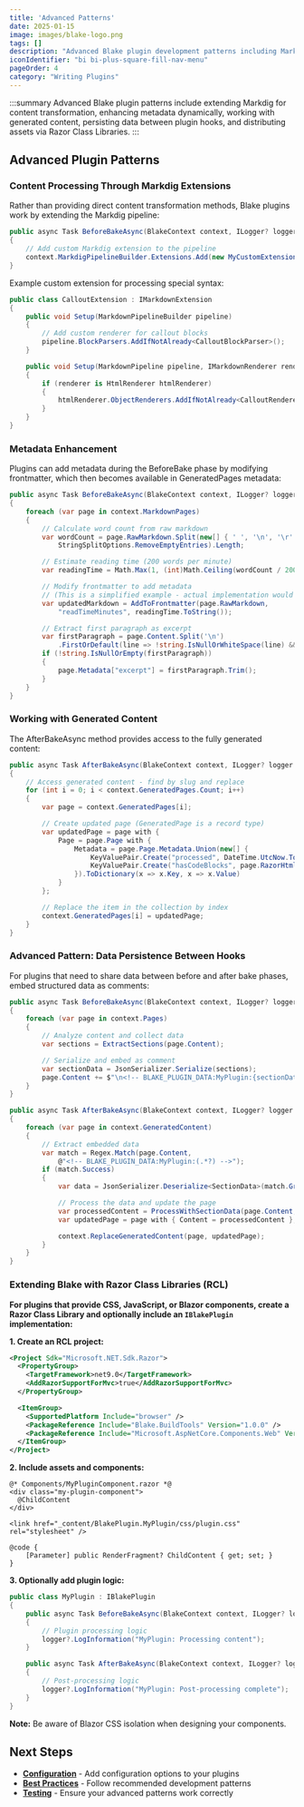 ```yaml
---
title: 'Advanced Patterns'
date: 2025-01-15
image: images/blake-logo.png
tags: []
description: "Advanced Blake plugin development patterns including Markdig extensions, content processing, and Razor Class Libraries."
iconIdentifier: "bi bi-plus-square-fill-nav-menu"
pageOrder: 4
category: "Writing Plugins"
---
```


:::summary
Advanced Blake plugin patterns include extending Markdig for content transformation, enhancing metadata dynamically, working with generated content, persisting data between plugin hooks, and distributing assets via Razor Class Libraries.
:::

## Advanced Plugin Patterns

### Content Processing Through Markdig Extensions

Rather than providing direct content transformation methods, Blake plugins work by extending the Markdig pipeline:

```csharp
public async Task BeforeBakeAsync(BlakeContext context, ILogger? logger = null)
{
    // Add custom Markdig extension to the pipeline
    context.MarkdigPipelineBuilder.Extensions.Add(new MyCustomExtension());
}
```

Example custom extension for processing special syntax:

```csharp
public class CalloutExtension : IMarkdownExtension
{
    public void Setup(MarkdownPipelineBuilder pipeline)
    {
        // Add custom renderer for callout blocks
        pipeline.BlockParsers.AddIfNotAlready<CalloutBlockParser>();
    }

    public void Setup(MarkdownPipeline pipeline, IMarkdownRenderer renderer)
    {
        if (renderer is HtmlRenderer htmlRenderer)
        {
            htmlRenderer.ObjectRenderers.AddIfNotAlready<CalloutRenderer>();
        }
    }
}
```

### Metadata Enhancement

Plugins can add metadata during the BeforeBake phase by modifying frontmatter, which then becomes available in GeneratedPages metadata:

```csharp
public async Task BeforeBakeAsync(BlakeContext context, ILogger? logger = null)
{
    foreach (var page in context.MarkdownPages)
    {
        // Calculate word count from raw markdown
        var wordCount = page.RawMarkdown.Split(new[] { ' ', '\n', '\r' },
            StringSplitOptions.RemoveEmptyEntries).Length;

        // Estimate reading time (200 words per minute)
        var readingTime = Math.Max(1, (int)Math.Ceiling(wordCount / 200.0));

        // Modify frontmatter to add metadata
        // (This is a simplified example - actual implementation would parse and update YAML)
        var updatedMarkdown = AddToFrontmatter(page.RawMarkdown,
            "readTimeMinutes", readingTime.ToString());

        // Extract first paragraph as excerpt
        var firstParagraph = page.Content.Split('\n')
            .FirstOrDefault(line => !string.IsNullOrWhiteSpace(line) && !line.StartsWith('#'));
        if (!string.IsNullOrEmpty(firstParagraph))
        {
            page.Metadata["excerpt"] = firstParagraph.Trim();
        }
    }
}
```

### Working with Generated Content

The AfterBakeAsync method provides access to the fully generated content:

```csharp
public async Task AfterBakeAsync(BlakeContext context, ILogger? logger = null)
{
    // Access generated content - find by slug and replace
    for (int i = 0; i < context.GeneratedPages.Count; i++)
    {
        var page = context.GeneratedPages[i];

        // Create updated page (GeneratedPage is a record type)
        var updatedPage = page with {
            Page = page.Page with {
                Metadata = page.Page.Metadata.Union(new[] {
                    KeyValuePair.Create("processed", DateTime.UtcNow.ToString("yyyy-MM-dd HH:mm:ss")),
                    KeyValuePair.Create("hasCodeBlocks", page.RazorHtml.Contains("<code>").ToString())
                }).ToDictionary(x => x.Key, x => x.Value)
            }
        };

        // Replace the item in the collection by index
        context.GeneratedPages[i] = updatedPage;
    }
}
```

### Advanced Pattern: Data Persistence Between Hooks

For plugins that need to share data between before and after bake phases, embed structured data as comments:

```csharp
public async Task BeforeBakeAsync(BlakeContext context, ILogger? logger = null)
{
    foreach (var page in context.Pages)
    {
        // Analyze content and collect data
        var sections = ExtractSections(page.Content);

        // Serialize and embed as comment
        var sectionData = JsonSerializer.Serialize(sections);
        page.Content += $"\n<!-- BLAKE_PLUGIN_DATA:MyPlugin:{sectionData} -->";
    }
}

public async Task AfterBakeAsync(BlakeContext context, ILogger? logger = null)
{
    foreach (var page in context.GeneratedContent)
    {
        // Extract embedded data
        var match = Regex.Match(page.Content,
            @"<!-- BLAKE_PLUGIN_DATA:MyPlugin:(.*?) -->");
        if (match.Success)
        {
            var data = JsonSerializer.Deserialize<SectionData>(match.Groups[1].Value);

            // Process the data and update the page
            var processedContent = ProcessWithSectionData(page.Content, data);
            var updatedPage = page with { Content = processedContent };

            context.ReplaceGeneratedContent(page, updatedPage);
        }
    }
}
```

### Extending Blake with Razor Class Libraries (RCL)

**For plugins that provide CSS, JavaScript, or Blazor components, create a Razor Class Library and optionally include an `IBlakePlugin` implementation:**

**1. Create an RCL project:**

```xml
<Project Sdk="Microsoft.NET.Sdk.Razor">
  <PropertyGroup>
    <TargetFramework>net9.0</TargetFramework>
    <AddRazorSupportForMvc>true</AddRazorSupportForMvc>
  </PropertyGroup>

  <ItemGroup>
    <SupportedPlatform Include="browser" />
    <PackageReference Include="Blake.BuildTools" Version="1.0.0" />
    <PackageReference Include="Microsoft.AspNetCore.Components.Web" Version="9.0.0" />
  </ItemGroup>
</Project>
```

**2. Include assets and components:**

```razor
@* Components/MyPluginComponent.razor *@
<div class="my-plugin-component">
  @ChildContent
</div>

<link href="_content/BlakePlugin.MyPlugin/css/plugin.css" rel="stylesheet" />

@code {
    [Parameter] public RenderFragment? ChildContent { get; set; }
}
```

**3. Optionally add plugin logic:**

```csharp
public class MyPlugin : IBlakePlugin
{
    public async Task BeforeBakeAsync(BlakeContext context, ILogger? logger = null)
    {
        // Plugin processing logic
        logger?.LogInformation("MyPlugin: Processing content");
    }

    public async Task AfterBakeAsync(BlakeContext context, ILogger? logger = null)
    {
        // Post-processing logic
        logger?.LogInformation("MyPlugin: Post-processing complete");
    }
}
```

**Note:** Be aware of Blazor CSS isolation when designing your components.

## Next Steps

- **[Configuration](/pages/7%20writing%20plugins/configuration)** - Add configuration options to your plugins
- **[Best Practices](/pages/7%20writing%20plugins/best-practices)** - Follow recommended development patterns
- **[Testing](/pages/7%20writing%20plugins/testing)** - Ensure your advanced patterns work correctly